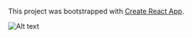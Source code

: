 This project was bootstrapped with [Create React App](https://github.com/facebook/create-react-app).

![Alt text](https://github.com/a-kv/my-game/blob/master/game.png "Title")

